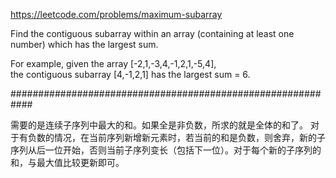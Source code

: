 https://leetcode.com/problems/maximum-subarray

Find the contiguous subarray within an array (containing at least one number) which has the largest sum.  

For example, given the array [-2,1,-3,4,-1,2,1,-5,4],  
the contiguous subarray [4,-1,2,1] has the largest sum = 6.  

############################################################

需要的是连续子序列中最大的和。如果全是非负数，所求的就是全体的和了。
对于有负数的情况，在当前序列新增新元素时，若当前的和是负数，则舍弃，新的子序列从后一位开始，否则当前子序列变长（包括下一位）。对于每个新的子序列的和，与最大值比较更新即可。

